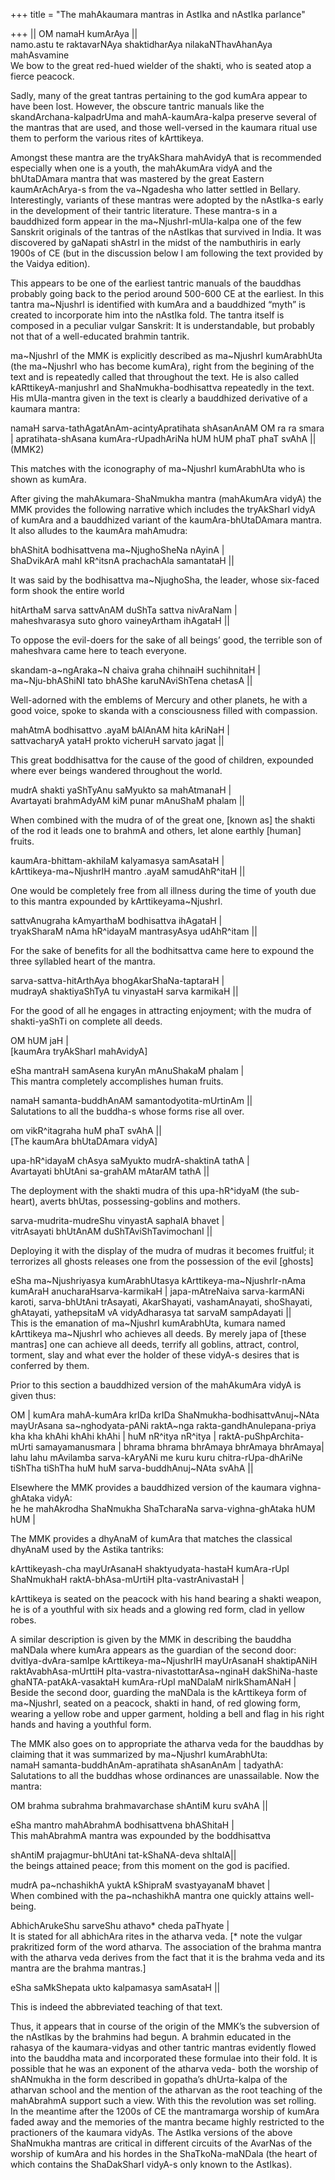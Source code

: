 +++
title = "The mahAkaumara mantras in AstIka and nAstIka parlance"

+++
|| OM namaH kumArAya ||  
namo.astu te raktavarNAya shaktidharAya nilakaNThavAhanAya mahAsvamine  
We bow to the great red-hued wielder of the shakti, who is seated atop a
fierce peacock.

Sadly, many of the great tantras pertaining to the god kumAra appear to
have been lost. However, the obscure tantric manuals like the
skandArchana-kalpadrUma and mahA-kaumAra-kalpa preserve several of the
mantras that are used, and those well-versed in the kaumara ritual use
them to perform the various rites of kArttikeya. 

Amongst these mantra
are the tryAkShara mahAvidyA that is recommended especially when one is
a youth, the mahAkumAra vidyA and the bhUtaDAmara mantra that was
mastered by the great Eastern kaumArAchArya-s from the va\~Ngadesha who
latter settled in Bellary. Interestingly, variants of these mantras were
adopted by the nAstIka-s early in the development of their tantric
literature. These mantra-s in a bauddhized form appear in the
ma\~NjushrI-mUla-kalpa one of the few Sanskrit originals of the tantras
of the nAstIkas that survived in India. It was discovered by gaNapati
shAstrI in the midst of the nambuthiris in early 1900s of CE (but in the
discussion below I am following the text provided by the Vaidya
edition). 

This appears to be one of the earliest tantric manuals of the
bauddhas probably going back to the period around 500-600 CE at the
earliest. In this tantra ma\~NjushrI is identified with kumAra and a
bauddhized “myth” is created to incorporate him into the nAstIka fold.
The tantra itself is composed in a peculiar vulgar Sanskrit: It is
understandable, but probably not that of a well-educated brahmin
tantrik.

ma\~NjushrI of the MMK is explicitly described as ma\~NjushrI
kumArabhUta (the ma\~NjushrI who has become kumAra), right from the
begining of the text and is repeatedly called that throughout the text.
He is also called kARttikeyA-manjushrI and ShaNmukha-bodhisattva
repeatedly in the text. His mUla-mantra given in the text is clearly a
bauddhized derivative of a kaumara mantra:  

namaH sarva-tathAgatAnAm-acintyApratihata shAsanAnAM OM ra ra smara |
apratihata-shAsana kumAra-rUpadhAriNa hUM hUM phaT phaT svAhA ||
(MMK2)  

This matches with the iconography of ma\~NjushrI kumArabhUta who is
shown as kumAra.

After giving the mahAkumara-ShaNmukha mantra (mahAkumAra vidyA) the MMK
provides the following narrative which includes the tryAkSharI vidyA of
kumAra and a bauddhized variant of the kaumAra-bhUtaDAmara mantra. It
also alludes to the kaumAra mahAmudra:

bhAShitA bodhisattvena ma\~NjughoSheNa nAyinA |  
ShaDvikArA mahI kR^itsnA prachachAla samantataH ||  

It was said by the bodhisattva ma\~NjughoSha, the leader, whose
six-faced form shook the entire world

hitArthaM sarva sattvAnAM duShTa sattva nivAraNam |  
maheshvarasya suto ghoro vaineyArtham ihAgataH ||  

To oppose the evil-doers for the sake of all beings’ good, the terrible
son of maheshvara came here to teach everyone.

skandam-a\~ngAraka\~N chaiva graha chihnaiH suchihnitaH |  
ma\~Nju-bhAShiNI tato bhAShe karuNAviShTena chetasA ||  

Well-adorned with the emblems of Mercury and other planets, he with a
good voice, spoke to skanda with a consciousness filled with compassion.

mahAtmA bodhisattvo .ayaM bAlAnAM hita kAriNaH |  
sattvacharyA yataH prokto vicheruH sarvato jagat ||  

This great boddhisattva for the cause of the good of children, expounded
where ever beings wandered throughout the world.

mudrA shakti yaShTyAnu saMyukto sa mahAtmanaH |  
Avartayati brahmAdyAM kiM punar mAnuShaM phalam ||  

When combined with the mudra of of the great one, \[known as\] the
shakti of the rod it leads one to brahmA and others, let alone earthly
\[human\] fruits.

kaumAra-bhittam-akhilaM kalyamasya samAsataH |  
kArttikeya-ma\~NjushrIH mantro .ayaM samudAhR^itaH ||  

One would be completely free from all illness during the time of youth
due to this mantra expounded by kArttikeyama\~NjushrI.

sattvAnugraha kAmyarthaM bodhisattva ihAgataH |  
tryakSharaM nAma hR^idayaM mantrasyAsya udAhR^itam ||  

For the sake of benefits for all the bodhitsattva came here to expound
the three syllabled heart of the mantra.

sarva-sattva-hitArthAya bhogAkarShaNa-taptaraH |  
mudrayA shaktiyaShTyA tu vinyastaH sarva karmikaH ||  

For the good of all he engages in attracting enjoyment; with the mudra
of shakti-yaShTi on complete all deeds.

OM hUM jaH |  
\[kaumAra tryAkSharI mahAvidyA\]

eSha mantraH samAsena kuryAn mAnuShakaM phalam |  
This mantra completely accomplishes human fruits.

namaH samanta-buddhAnAM samantodyotita-mUrtinAm ||  
Salutations to all the buddha-s whose forms rise all over.

om vikR^itagraha huM phaT svAhA ||  
\[The kaumAra bhUtaDAmara vidyA\]

upa-hR^idayaM chAsya saMyukto mudrA-shaktinA tathA |  
Avartayati bhUtAni sa-grahAM mAtarAM tathA ||  

The deployment with the shakti mudra of this upa-hR^idyaM (the
sub-heart), averts bhUtas, possessing-goblins and mothers.

sarva-mudrita-mudreShu vinyastA saphalA bhavet |  
vitrAsayati bhUtAnAM duShTAviShTavimochanI ||  

Deploying it with the display of the mudra of mudras it becomes
fruitful; it terrorizes all ghosts releases one from the possession of
the evil \[ghosts\]

eSha ma\~Njushriyasya kumArabhUtasya kArttikeya-ma\~NjushrIr-nAma
kumAraH anucharaHsarva-karmikaH | japa-mAtreNaiva sarva-karmANi karoti,
sarva-bhUtAni trAsayati, AkarShayati, vashamAnayati, shoShayati,
ghAtayati, yathepsitaM vA vidyAdharasya tat sarvaM sampAdayati ||  
This is the emanation of ma\~NjushrI kumArabhUta, kumara named
kArttikeya ma\~NjushrI who achieves all deeds. By merely japa of \[these
mantras\] one can achieve all deeds, terrify all goblins, attract,
control, torment, slay and what ever the holder of these vidyA-s desires
that is conferred by them.

Prior to this section a bauddhized version of the mahAkumAra vidyA is
given thus:  

OM | kumAra mahA-kumAra krIDa krIDa ShaNmukha-bodhisattvAnuj\~NAta
mayUrAsana sa\~nghodyata-pANi raktA\~nga rakta-gandhAnulepana-priya kha
kha khAhi khAhi khAhi | huM nR^itya nR^itya | raktA-puShpArchita-mUrti
samayamanusmara | bhrama bhrama bhrAmaya bhrAmaya bhrAmaya| lahu lahu
mAvilamba sarva-kAryANi me kuru kuru chitra-rUpa-dhAriNe tiShTha tiShTha
huM huM sarva-buddhAnuj\~NAta svAhA ||

Elsewhere the MMK provides a bauddhized version of the kaumara
vighna-ghAtaka vidyA:  
he he mahAkrodha ShaNmukha ShaTcharaNa sarva-vighna-ghAtaka hUM hUM |

The MMK provides a dhyAnaM of kumAra that matches the classical dhyAnaM
used by the Astika tantriks:  

kArttikeyash-cha mayUrAsanaH shaktyudyata-hastaH kumAra-rUpI ShaNmukhaH
raktA-bhAsa-mUrtiH pIta-vastrAnivastaH |  

kArttikeya is seated on the peacock with his hand bearing a shakti
weapon, he is of a youthful with six heads and a glowing red form, clad
in yellow robes.

A similar description is given by the MMK in describing the bauddha
maNDala where kumAra appears as the guardian of the second door:  
dvitIya-dvAra-samIpe kArttikeya-ma\~NjushrIH mayUrAsanaH shaktipANiH
raktAvabhAsa-mUrttiH pIta-vastra-nivastottarAsa\~nginaH dakShiNa-haste
ghaNTA-patAkA-vasaktaH kumAra-rUpI maNDalaM nirIkShamANaH |  
Beside the second door, guarding the maNDala is the kArttikeya form of
ma\~NjushrI, seated on a peacock, shakti in hand, of red glowing form,
wearing a yellow robe and upper garment, holding a bell and flag in his
right hands and having a youthful form.

The MMK also goes on to appropriate the atharva veda for the bauddhas by
claiming that it was summarized by ma\~NjushrI kumArabhUta:  
namaH samanta-buddhAnAm-apratihata shAsanAnAm | tadyathA:  
Salutations to all the buddhas whose ordinances are unassailable. Now
the mantra:  

OM brahma subrahma brahmavarchase shAntiM kuru svAhA ||

eSha mantro mahAbrahmA bodhisattvena bhAShitaH |  
This mahAbrahmA mantra was expounded by the boddhisattva

shAntiM prajagmur-bhUtAni tat-kShaNA-deva shItalA||  
the beings attained peace; from this moment on the god is pacified.

mudrA pa\~nchashikhA yuktA kShipraM svastyayanaM bhavet |  
When combined with the pa\~nchashikhA mantra one quickly attains
well-being.

AbhichArukeShu sarveShu athavo\* cheda paThyate |  
It is stated for all abhichAra rites in the atharva veda. \[\* note the
vulgar prakritized form of the word atharva. The association of the
brahma mantra with the atharva veda derives from the fact that it is the
brahma veda and its mantra are the brahma mantras.\]

eSha saMkShepata ukto kalpamasya samAsataH ||  

This is indeed the abbreviated teaching of that text.

Thus, it appears that in course of the origin of the MMK’s the
subversion of the nAstIkas by the brahmins had begun. A brahmin educated
in the rahasya of the kaumara-vidyas and other tantric mantras evidently
flowed into the bauddha mata and incorporated these formulae into their
fold. It is possible that he was an exponent of the atharva veda- both
the worship of shANmukha in the form described in gopatha’s dhUrta-kalpa
of the atharvan school and the mention of the atharvan as the root
teaching of the mahAbrahmA support such a view. With this the revolution
was set rolling. In the meantime after the 1200s of CE the mantramarga
worship of kumAra faded away and the memories of the mantra became
highly restricted to the practioners of the kaumara vidyAs. The AstIka
versions of the above ShaNmukha mantras are critical in different
circuits of the AvarNas of the worship of kumAra and his hordes in the
ShaTkoNa-maNDala (the heart of which contains the ShaDakSharI vidyA-s
only known to the AstIkas).
